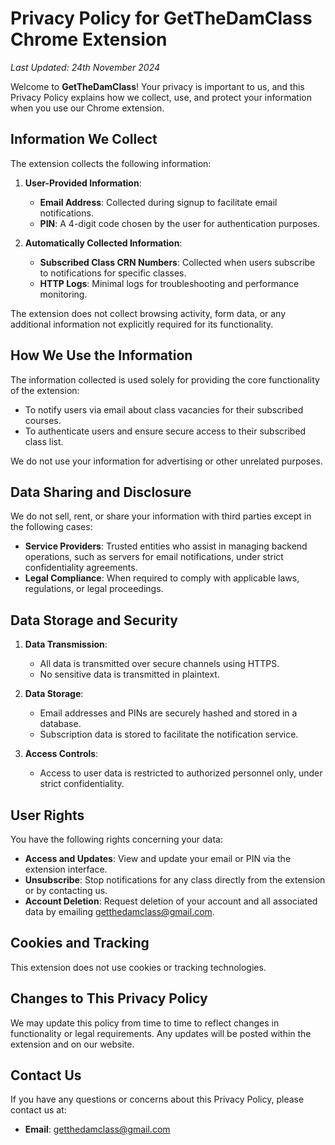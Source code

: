 # **Privacy Policy for GetTheDamClass Chrome Extension**

_Last Updated: 24th November 2024_

Welcome to **GetTheDamClass**! Your privacy is important to us, and this Privacy Policy explains how we collect, use, and protect your information when you use our Chrome extension.

## **Information We Collect**

The extension collects the following information:

1. **User-Provided Information**:
   - **Email Address**: Collected during signup to facilitate email notifications.
   - **PIN**: A 4-digit code chosen by the user for authentication purposes.
   
2. **Automatically Collected Information**:
   - **Subscribed Class CRN Numbers**: Collected when users subscribe to notifications for specific classes.
   - **HTTP Logs**: Minimal logs for troubleshooting and performance monitoring.

The extension does not collect browsing activity, form data, or any additional information not explicitly required for its functionality.

## **How We Use the Information**

The information collected is used solely for providing the core functionality of the extension:
- To notify users via email about class vacancies for their subscribed courses.
- To authenticate users and ensure secure access to their subscribed class list.

We do not use your information for advertising or other unrelated purposes.

## **Data Sharing and Disclosure**

We do not sell, rent, or share your information with third parties except in the following cases:
- **Service Providers**: Trusted entities who assist in managing backend operations, such as servers for email notifications, under strict confidentiality agreements.
- **Legal Compliance**: When required to comply with applicable laws, regulations, or legal proceedings.

## **Data Storage and Security**

1. **Data Transmission**:
   - All data is transmitted over secure channels using HTTPS.
   - No sensitive data is transmitted in plaintext.

2. **Data Storage**:
   - Email addresses and PINs are securely hashed and stored in a database.
   - Subscription data is stored to facilitate the notification service.

3. **Access Controls**:
   - Access to user data is restricted to authorized personnel only, under strict confidentiality.

## **User Rights**

You have the following rights concerning your data:
- **Access and Updates**: View and update your email or PIN via the extension interface.
- **Unsubscribe**: Stop notifications for any class directly from the extension or by contacting us.
- **Account Deletion**: Request deletion of your account and all associated data by emailing getthedamclass@gmail.com.

## **Cookies and Tracking**

This extension does not use cookies or tracking technologies.

## **Changes to This Privacy Policy**

We may update this policy from time to time to reflect changes in functionality or legal requirements. Any updates will be posted within the extension and on our website.

## **Contact Us**

If you have any questions or concerns about this Privacy Policy, please contact us at:
- **Email**: getthedamclass@gmail.com